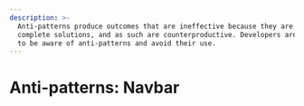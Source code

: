 ```yaml
---
description: >-
  Anti-patterns produce outcomes that are ineffective because they are not
  complete solutions, and as such are counterproductive. Developers are advised
  to be aware of anti-patterns and avoid their use.
---
```


# Anti-patterns: Navbar

